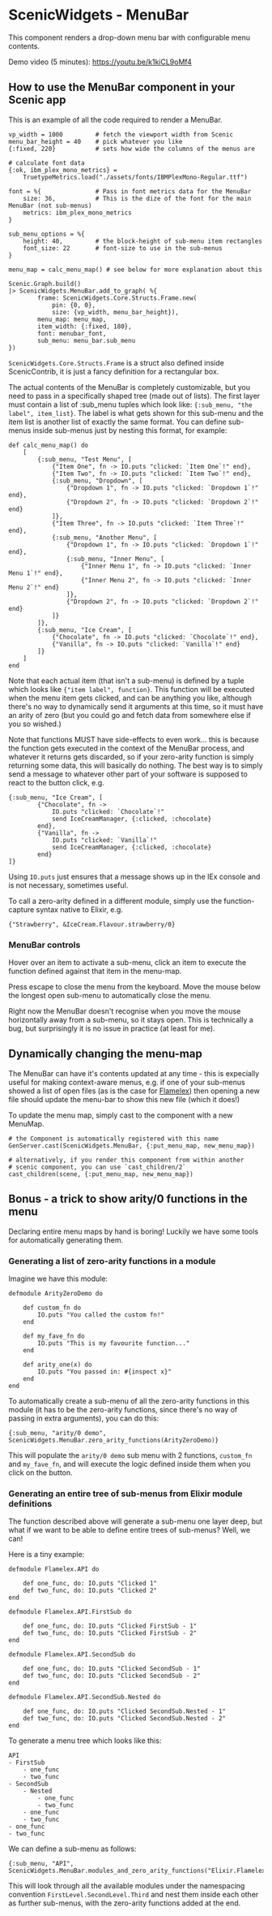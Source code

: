 # ScenicWidgets - MenuBar

This component renders a drop-down menu bar with configurable
menu contents.

Demo video (5 minutes): https://youtu.be/k1kiCL9oMf4
## How to use the MenuBar component in your Scenic app

This is an example of all the code required to render a MenuBar.

```
vp_width = 1000         # fetch the viewport width from Scenic
menu_bar_height = 40    # pick whatever you like
{:fixed, 220}           # sets how wide the columns of the menus are

# calculate font data
{:ok, ibm_plex_mono_metrics} =
    TruetypeMetrics.load("./assets/fonts/IBMPlexMono-Regular.ttf")

font = %{               # Pass in font metrics data for the MenuBar
    size: 36,           # This is the dize of the font for the main MenuBar (not sub-menus)
    metrics: ibm_plex_mono_metrics
}

sub_menu_options = %{
    height: 40,         # the block-height of sub-menu item rectangles
    font_size: 22       # font-size to use in the sub-menus
}

menu_map = calc_menu_map() # see below for more explanation about this

Scenic.Graph.build()
|> ScenicWidgets.MenuBar.add_to_graph( %{
        frame: ScenicWidgets.Core.Structs.Frame.new(
            pin: {0, 0},
            size: {vp_width, menu_bar_height}),
        menu_map: menu_map,
        item_width: {:fixed, 180},
        font: menubar_font,
        sub_menu: menu_bar.sub_menu
})
```

`ScenicWidgets.Core.Structs.Frame` is a struct also defined inside
ScenicContrib, it is just a fancy definition for a rectangular box.

The actual contents of the MenuBar is completely customizable, but
you need to pass in a specifically shaped tree (made out of lists).
The first layer must contain a list of :sub_menu tuples which look
like: `{:sub_menu, "the label", item_list}`. The label is what gets
shown for this sub-menu and the item list is another list of exactly
the same format. You can define sub-menus inside sub-menus just by
nesting this format, for example:

```
def calc_menu_map() do
    [
        {:sub_menu, "Test Menu", [
            {"Item One", fn -> IO.puts "clicked: `Item One`!" end},
            {"Item Two", fn -> IO.puts "clicked: `Item Two`!" end},
            {:sub_menu, "Dropdown", [
                {"Dropdown 1", fn -> IO.puts "clicked: `Dropdown 1`!" end},
                {"Dropdown 2", fn -> IO.puts "clicked: `Dropdown 2`!" end}
            ]},
            {"Item Three", fn -> IO.puts "clicked: `Item Three`!" end},
            {:sub_menu, "Another Menu", [
                {"Dropdown 1", fn -> IO.puts "clicked: `Dropdown 1`!" end},
                {:sub_menu, "Inner Menu", [
                    {"Inner Menu 1", fn -> IO.puts "clicked: `Inner Menu 1`!" end},
                    {"Inner Menu 2", fn -> IO.puts "clicked: `Inner Menu 2`!" end}
                ]},
                {"Dropdown 2", fn -> IO.puts "clicked: `Dropdown 2`!" end}
            ]}
        ]},
        {:sub_menu, "Ice Cream", [
            {"Chocolate", fn -> IO.puts "clicked: `Chocolate`!" end},
            {"Vanilla", fn -> IO.puts "clicked: `Vanilla`!" end}
        ]}
    ]
end
```

Note that each actual item (that isn't a sub-menu) is defined by
a tuple which looks like `{"item label", function}`. This function
will be executed when the menu item gets clicked, and can be anything
you like, although there's no way to dynamically send it arguments
at this time, so it must have an arity of zero (but you could go and
fetch data from somewhere else if you so wished.)

Note that functions MUST have side-effects to even work... this is
because the function gets executed in the context of the MenuBar process,
and whatever it returns gets discarded, so if your zero-arity function
is simply returning some data, this will basically do nothing. The best
way is to simply send a message to whatever other part of your software
is supposed to react to the button click, e.g.

```
{:sub_menu, "Ice Cream", [
        {"Chocolate", fn ->
            IO.puts "clicked: `Chocolate`!"
            send IceCreamManager, {:clicked, :chocolate}
        end},
        {"Vanilla", fn ->
            IO.puts "clicked: `Vanilla`!"
            send IceCreamManager, {:clicked, :chocolate}
        end}
]}
```

Using `IO.puts` just ensures that a message shows up in the IEx console
and is not necessary, sometimes useful.

To call a zero-arity defined in a different module, simply use
the function-capture syntax native to Elixir, e.g.

```
{"Strawberry", &IceCream.Flavour.strawberry/0}
```

### MenuBar controls

Hover over an item to activate a sub-menu, click an item to execute
the function defined against that item in the menu-map.

Press escape to close the menu from the keyboard. Move the mouse below
the longest open sub-menu to automatically close the menu.

Right now the MenuBar doesn't recognise when you move the mouse horizontally
away from a sub-menu, so it stays open. This is technically a bug, but
surprisingly it is no issue in practice (at least for me).

## Dynamically changing the menu-map

The MenuBar can have it's contents updated at any time - this is expecially
useful for making context-aware menus, e.g. if one of your sub-menus showed
a list of open files (as is the case for [Flamelex](https://github.com/JediLuke/flamelex)) then opening
a new file should update the menu-bar to show this new file (which it does!)

To update the menu map, simply cast to the component with a new MenuMap.

```
# the Component is automatically registered with this name
GenServer.cast(ScenicWidgets.MenuBar, {:put_menu_map, new_menu_map})

# alternatively, if you render this component from within another
# scenic component, you can use `cast_children/2`
cast_children(scene, {:put_menu_map, new_menu_map})
```

## Bonus - a trick to show arity/0 functions in the menu

Declaring entire menu maps by hand is boring! Luckily we have
some tools for automatically generating them.

### Generating a list of zero-arity functions in a module

Imagine we have this module:

```
defmodule ArityZeroDemo do

    def custom_fn do
        IO.puts "You called the custom fn!"
    end

    def my_fave_fn do
        IO.puts "This is my favourite function..."
    end

    def arity_one(x) do
        IO.puts "You passed in: #{inspect x}"
    end
end
```

To automatically create a sub-menu of all the zero-arity functions
in this module (it has to be the zero-arity functions, since there's
no way of passing in extra arguments), you can do this:

```
{:sub_menu, "arity/0 demo", ScenicWidgets.MenuBar.zero_arity_functions(ArityZeroDemo)}
```

This will populate the `arity/0 demo` sub menu with 2 functions,
`custom_fn` and `my_fave_fn`, and will execute the logic defined
inside them when you click on the button.

### Generating an entire tree of sub-menus from Elixir module definitions

The function described above will generate a sub-menu one layer deep,
but what if we want to be able to define entire trees of sub-menus?
Well, we can!

Here is a tiny example:

```
defmodule Flamelex.API do

    def one_func, do: IO.puts "Clicked 1"
    def two_func, do: IO.puts "Clicked 2"
end

defmodule Flamelex.API.FirstSub do

    def one_func, do: IO.puts "Clicked FirstSub - 1"
    def two_func, do: IO.puts "Clicked FirstSub - 2"
end

defmodule Flamelex.API.SecondSub do

    def one_func, do: IO.puts "Clicked SecondSub - 1"
    def two_func, do: IO.puts "Clicked SecondSub - 2"
end

defmodule Flamelex.API.SecondSub.Nested do

    def one_func, do: IO.puts "Clicked SecondSub.Nested - 1"
    def two_func, do: IO.puts "Clicked SecondSub.Nested - 2"
end
```

To generate a menu tree which looks like this:

```
API
- FirstSub
    - one_func
    - two_func
- SecondSub
    - Nested
        - one_func
        - two_func
    - one_func
    - two_func
- one_func
- two_func
```

We can define a sub-menu as follows:

```
{:sub_menu, "API", ScenicWidgets.MenuBar.modules_and_zero_arity_functions("Elixir.Flamelex.API")}
```

This will look through all the available modules under the namespacing
convention `FirstLevel.SecondLevel.Third` and nest them inside each other
as further sub-menus, with the zero-arity functions added at the end.
